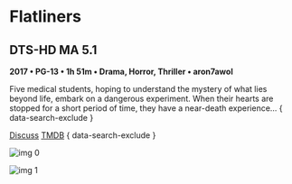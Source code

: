 # Flatliners

## DTS-HD MA 5.1

**2017 • PG-13 • 1h 51m • Drama, Horror, Thriller • aron7awol**

Five medical students, hoping to understand the mystery of what lies beyond life, embark on a dangerous experiment. When their hearts are stopped for a short period of time, they have a near-death experience…
{ data-search-exclude }

[Discuss](https://www.avsforum.com/threads/bass-eq-for-filtered-movies.2995212/post-58333626)  [TMDB](400710)
{ data-search-exclude }

![img 0](https://i.imgur.com/6an61Vm.jpg)

![img 1](https://i.imgur.com/Dxu5L7l.jpg)

